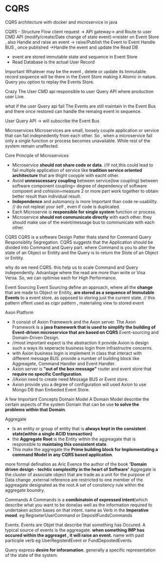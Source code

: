# CQRS
CQRS architecture with docker and microservice in java 

CQRS - Structure Flow
client request -> API gateway-> and Route to user CMD API (modify/create/Date  change of state event)->reister on Event Store , also Handle and raise an event -> raise/Publish the Event to Event Handle BUS , once published ->Handle the event and update the Read DB 

* event are stored immutable state and sequence in Event Store 
* Read Database is the actual User Record

Important
Whatever may be the event , delete or update its Immutable record sequence will be there in the Event Store making it Atomic in nature.
Query you option to replay the Events Store.

Crazy
The User CMD api responsible to user Query API where production user Live.

what if the user Query api fail
The Events are still maintain in the Event Bus and there once restored can handle the remaing event in sequence.

User Query API -> will subscribe the Event Bus 


Microservices 
Microservices are small, loosely couple application or service that can fail indepnedently from each other.
So , when a microservice fail only a single function or process becomes unavailable. While rest of the system remain unaffected.

Core Principle of Microservices
* Microservice **should not share code or data**.
//if not,this could lead to fail multiple application of service like **tradition service oriented architecture** that are thight cooyple with eacht other.
* Avoid **unnesscessary coupling** between service(low coupling) between software component
coupling= degree of dependency of software compoent   and cohision=measure 2 or more part work together to obtain better result than individual result.
* **Independence** and automancy is more Important than code re-usablilty.
// do not repleat your self , even if code is duplicated.
* Each Microservie is **responsible for single system** function or process.
* Microservice **should not communicate directly** with each other.
they should make use of the event/message bus to communicate with each other.

CQRS
CQRS is a software Design Patter thats stand for Command Query Responsiblity Segregation. CQRS suggests that the Application should be divided into Command and Query part. where Command is you to alter the state of an Object or Enitity and the Query is to return the Stote of an Object or Enitity.

why do we need CQRS.
this help us to scale Command and Query independently.
Advantage  where the read are more than write or Visa Versa.
So, we can optimise each for High Performance.

Event Sourcing
Event Sourcing define an approach, where all the **change** that are made to Object or Enitity, **are stored as a sequence of Immutable Events** to a event store.
as opposed to storing just the current state.
// this pattern offent used as cqpr pattern , materialing view to stored event

Axon Platform
* It consist of Axion Framework and the Axon server.
The Axon Framework is a **java framework that is used to simplify the building of Event-driven microservice that are based on CQRS**.Event-sourcing and Domain-Driven Design.
* //most important expect is the abstraction it provide.Axion is design such a ways its seperacte business login from infrastructre concerns.
* with Axion business login is implement in class that interact with different message BUS. provide a number of building block like Aggreagete, Command Handler and Event Handler.
* Axion server is **"out of the box message"** router and event store that **require no specific Configuration**.
* //Axion need to create need Message BUS or Event store.
* Axion provide you a degree of configuration
 will used Axion to use Mongo DB than Embeded Event Store.
 
 A few Important Concepts
 Domain Model
 A Domain Model describe the certain aspects of the system Domain that can be use **to solve the problems within that Domain**.
 
 Aggregate
 * Is an entity or group of entity that is **always kept in the consistent state(within a single ACID transaction)**
 * the **Aggregate Root** is the Entity within the aggreagate that is responsible to **maintaing this consistent state**.
 * This make the aggregate the **Prime building block for Implementating a command Model in any CQRS based application**.

more formal defination as Aric Evence the author of the book **'Domain driven design - techtic complexitty in the heart of Software'**
Aggregate is the cluster of associate object that are trade as a unit for the purpose of Data change ,external reference are restricted to one member of the aggreagate designated as the root.A set of consitency rule within the aggregate boundry.

Commands
A Commands is a **comibinatoin of expressed intent**(which describe what you want to be done)as well as the information required to undertaken action bases on that intent.
name as Verb in the **Imperative mood**. eg RegiseterUserCommand or DepositFundsCommands

Events.
Events are Objet that describe that something has Occured.
A typical source of events is the aggreagate. **when something IMP has occured within the aggreaget , it will raise an event.**
name with past participle verb eg UserRegisterdEvent or FundDepostedEvents.

Query 
express **desire for inforamation**. generally a specific representation of the state of the system.










